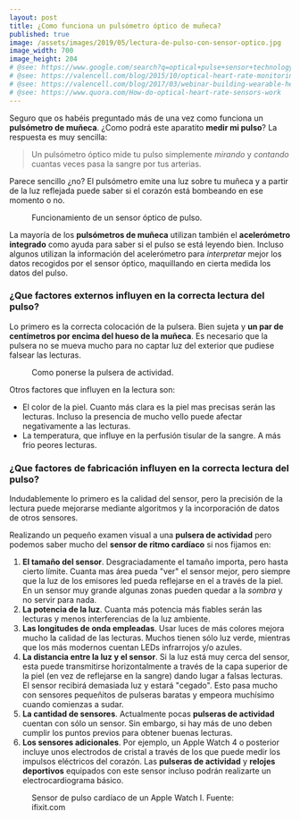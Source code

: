 ```yaml
---
layout: post
title: ¿Como funciona un pulsómetro óptico de muñeca?
published: true
image: /assets/images/2019/05/lectura-de-pulso-con-sensor-optico.jpg
image_width: 700
image_height: 204
# @see: https://www.google.com/search?q=optical+pulse+sensor+technology+how+it+works
# @see: https://valencell.com/blog/2015/10/optical-heart-rate-monitoring-what-you-need-to-know/
# @see: https://valencell.com/blog/2017/03/webinar-building-wearable-heart-rate-monitoring/
# @see: https://www.quora.com/How-do-optical-heart-rate-sensors-work
---
```


Seguro que os habéis preguntado más de una vez como funciona un **pulsómetro de muñeca**. ¿Como podrá este aparatito 
**medir mi pulso**? La respuesta es muy sencilla:

> Un pulsómetro óptico mide tu pulso simplemente *mirando* y *contando* cuantas veces pasa la sangre por tus arterias.

Parece sencillo ¿no? El pulsómetro emite una luz sobre tu muñeca y a partir de la luz reflejada 
puede saber si el corazón está bombeando en ese momento o no.

<figure>
<amp-img width="700" height="204" layout="responsive"
alt="Lectura de pulso con un sensor óptico" 
src="/assets/images/2019/05/lectura-de-pulso-con-sensor-optico.webp">
    <amp-img fallback width="700" height="204" layout="responsive"
        alt="Lectura de pulso con un sensor óptico" 
        src="/assets/images/2019/05/lectura-de-pulso-con-sensor-optico.jpg"></amp-img>
</amp-img>
<figcaption>
Funcionamiento de un sensor óptico de pulso.
</figcaption>
</figure>


La mayoría de los **pulsómetros de muñeca** utilizan también el **acelerómetro integrado** como ayuda para saber si
el pulso se está leyendo bien. Incluso algunos utilizan la información del acelerómetro para *interpretar* mejor los
datos recogidos por el sensor óptico, maquillando en cierta medida los datos del pulso.

### ¿Que factores externos influyen en la correcta lectura del pulso?

Lo primero es la correcta colocación de la pulsera. Bien sujeta y **un par de centímetros por encima del hueso de la
muñeca**. Es necesario que la pulsera no se mueva mucho para no captar luz del exterior que pudiese falsear las lecturas.

<figure>
<amp-img alt="Como ponerse la pulsera de actividad para una correcta medición del pulso." 
    width="700" height="510" layout="responsive"
    src="/assets/images/2019/05/como-colocar-la-pulsera-en-la-muneca.webp">
    <amp-img fallback alt="Como ponerse la pulsera de actividad para una correcta medición del pulso." 
        width="700" height="510" layout="responsive"
        src="/assets/images/2019/05/como-colocar-la-pulsera-en-la-muneca.jpg">
    </amp-img>
</amp-img>
<figcaption>
Como ponerse la pulsera de actividad.
</figcaption>
</figure>


Otros factores que influyen en la lectura son:

* El color de la piel. Cuanto más clara es la piel mas precisas serán las lecturas. Incluso la presencia de mucho vello
puede afectar negativamente a las lecturas.
* La temperatura, que influye en la perfusión tisular de la sangre. A más frio peores lecturas.


### ¿Que factores de fabricación influyen en la correcta lectura del pulso?

Indudablemente lo primero es la calidad del sensor, pero la precisión de la lectura puede mejorarse mediante algoritmos
y la incorporación de datos de otros sensores.

Realizando un pequeño examen visual a una **pulsera de actividad** pero podemos saber mucho 
del **sensor de ritmo cardíaco** si nos fijamos en:

1.  **El tamaño del sensor**. Desgraciadamente el tamaño importa, pero hasta cierto límite. 
Cuanta mas área pueda "ver" el sensor mejor, pero siempre que la luz de los emisores led pueda reflejarse en el a través
de la piel. En un sensor muy grande algunas zonas pueden quedar a la *sombra* y no servir para nada.
2.  **La potencia de la luz**. Cuanta más potencia más fiables serán las lecturas y menos interferencias de la luz ambiente.
3.  **Las longitudes de onda empleadas**. Usar luces de más colores mejora mucho la calidad de las lecturas. Muchos tienen 
sólo luz verde, mientras que los más modernos cuentan LEDs infrarrojos y/o azules.
4.  **La distancia entre la luz y el sensor**. Si la luz está muy cerca del sensor, esta puede transmitirse horizontalmente 
a través de la capa superior de la piel (en vez de reflejarse en la sangre) dando lugar a falsas lecturas. El sensor 
recibirá demasiada luz y estará "cegado". Esto pasa mucho con sensores pequeñitos de pulseras baratas y
empeora muchísimo cuando comienzas a sudar.
5.  **La cantidad de sensores**. Actualmente pocas **pulseras de actividad** cuentan con sólo un sensor. Sin embargo, 
si hay más de uno deben cumplir los puntos previos para obtener buenas lecturas.
6. **Los sensores adicionales**. Por ejemplo, un Apple Watch 4 o posterior incluye unos electrodos de cristal a través
de los que puede medir los impulsos eléctricos del corazón. Las **pulseras de actividad** y **relojes deportivos**
equipados con este sensor incluso podrán realizarte un electrocardiograma básico.



<figure>
<amp-img alt="Sensor de pulso cardíaco de un Apple Watch I." 
    width="700" height="525" layout="responsive"
    src="/assets/images/2019/05/apple-watch-1-sensor-de-ritmo-cardiaco.webp">
    <amp-img fallback alt="Sensor de pulso cardíaco de un Apple Watch I." 
        width="700" height="525" layout="responsive"
        src="/assets/images/2019/05/apple-watch-1-sensor-de-ritmo-cardiaco.jpg">
    </amp-img>
</amp-img>
<figcaption>
Sensor de pulso cardíaco de un Apple Watch I. Fuente: ifixit.com
</figcaption>
</figure>